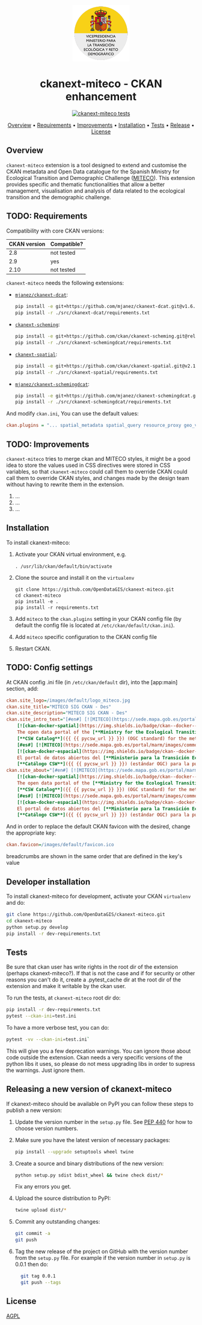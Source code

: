<p align="center">
  <picture>
    <img src="ckanext/miteco/public/images/default/miteco_logo2.png" style="height:150px">
  </picture>
</p>
<h1 align="center">ckanext-miteco - CKAN enhancement</h1>
<p align="center">
<a href="https://github.com/OpenDataGIS/ckanext-miteco/actions/workflows/test.yml"><img src="https://github.com/OpenDataGIS/ckanext-miteco/actions/workflows/test.yml/badge.svg?branch=main&event=pull_request" alt="ckanext-miteco tests"></a>

<p align="center">
    <a href="#overview">Overview</a> •
    <a href="#requirements">Requirements</a> •
    <a href="#improvements">Improvements</a> •
    <a href="#installation">Installation</a> •
    <a href="#tests">Tests</a> •
    <a href="#releasing-a-new-version-of-ckanext-miteco">Release</a> •
    <a href="#license">License</a>
</p>

## Overview
`ckanext-miteco` extension is a tool designed to extend and customise the CKAN metadata and Open Data catalogue for the Spanish Ministry for Ecological Transition and Demographic Challenge ([MITECO](https://www.miteco.gob.es/)). This extension provides specific and thematic functionalities that allow a better management, visualisation and analysis of data related to the ecological transition and the demographic challenge. 

## TODO: Requirements
Compatibility with core CKAN versions:

| CKAN version    | Compatible?   |
| --------------- | ------------- |
| 2.8             | not tested    |
| 2.9             | yes           |
| 2.10            | not tested    |


`ckanext-miteco` needs the following extensions:

* [`mjanez/ckanext-dcat`](https://github.com/mjanez/ckanext-dcat):
  ````bash
  pip install -e git+https://github.com/mjanez/ckanext-dcat.git@v1.6.0#egg=ckanext-dcat
  pip install -r ./src/ckanext-dcat/requirements.txt
  ````

* [`ckanext-scheming`](https://github.com/ckan/ckanext-scheming):
  ```bash
  pip install -e git+https://github.com/ckan/ckanext-scheming.git@release-3.0.0#egg=ckanext-scheming
  pip install -r ./src/ckanext-schemingdcat/requirements.txt
  ```

* [`ckanext-spatial`](https://github.com/ckan/ckanext-spatial):
  ```bash
  pip install -e git+https://github.com/ckan/ckanext-spatial.git@v2.1.1#egg=ckanext-spatial
  pip install -r ./src/ckanext-spatial/requirements.txt
  ```

* [`mjanez/ckanext-schemingdcat`](https://github.com/mjanez/ckanext-schemingdcat):
  ```bash
  pip install -e git+https://github.com/mjanez/ckanext-schemingdcat.git@v3.0.0#egg=ckanext_schemingdcat
  pip install -r ./src/ckanext-schemingdcat/requirements.txt
  ```

And modify `ckan.ini`, You can use the default values:
 ```ini
 ckan.plugins = "... spatial_metadata spatial_query resource_proxy geo_view geojson_view wmts_view shp_view dcat schemingdcat_datasets schemingdcat_groups schemingdcat_organizations miteco schemingdcat"
 ```

## TODO: Improvements
`ckanext-miteco` tries to merge ckan and MITECO styles, it might be a good idea to store the values used in  CSS directives were stored in CSS variables, so that `ckanext-miteco` could call them to override CKAN could call them to override CKAN styles, and changes made by the design team without having to rewrite them in the extension.

1. ...
2. ...
3. ...

## Installation

To install ckanext-miteco:

1. Activate your CKAN virtual environment, e.g.

    `. /usr/lib/ckan/default/bin/activate`

2. Clone the source and install it on the `virtualenv`

    ```
    git clone https://github.com/OpenDataGIS/ckanext-miteco.git
    cd ckanext-miteco
    pip install -e .
	pip install -r requirements.txt
    ```

3. Add `miteco` to the `ckan.plugins` setting in your CKAN
   config file (by default the config file is located at
   `/etc/ckan/default/ckan.ini`).
   		
4. Add `miteco` specific configuration to the CKAN config file

5. Restart CKAN.


## TODO: Config settings
At CKAN config .ini file (in `/etc/ckan/default` dir), into the [app:main] 
section, add:

```ini
ckan.site_logo=/images/default/logo_miteco.jpg
ckan.site_title="MITECO SIG CKAN - Des"
ckan.site_description="MITECO SIG CKAN - Des"
ckan.site_intro_text="[#en#] [![MITECO](https://sede.mapa.gob.es/portal/marm/images/common/logo_miteco.jpg#center)](https://miteco.gob.es/) \
    [![ckan-docker-spatial](https://img.shields.io/badge/ckan--docker--spatial-CKAN%202.9.11-brightgreen?style=social&logo=github#center)](https://github.com/mjanez/ckan-docker) \
    The open data portal of the [**Ministry for the Ecological Transition and the Demographic Challenge**](https://www.miteco.gob.es/) consists of an application using CKAN technology for the distribution of maps, data and spatial metadata and a \
    [**CSW Catalog**]({{ {{ pycsw_url }} }}) (OGC standard) for the metadata publication and discovery about spatial resources on the web. \
    [#es#] [![MITECO](https://sede.mapa.gob.es/portal/marm/images/common/logo_miteco.jpgcenter#center)](https://miteco.gob.es/) \
    [![ckan-docker-espacial](https://img.shields.io/badge/ckan--docker--spatial-CKAN%202.9.11-brightgreen?style=social&logo=github#center)](https://github.com/mjanez/ckan-docker) \
    El portal de datos abiertos del [**Ministerio para la Transición Ecológica y el Reto Demográfico**](https://www.miteco.gob.es/) es una aplicación que utiliza la tecnología CKAN para la distribución de mapas, datos y metadatos espaciales y un \
    [**Catálogo CSW**]({{ {{ pycsw_url }} }}) (estándar OGC) para la publicación y descubrimiento de metadatos sobre recursos espaciales en la web."
ckan.site_about="[#en#] [![MITECO](https://sede.mapa.gob.es/portal/marm/images/common/logo_miteco.jpg#center)](https://miteco.gob.es/) \
    [![ckan-docker-spatial](https://img.shields.io/badge/ckan--docker--spatial-CKAN%202.9.11-brightgreen?style=social&logo=github#center)](https://github.com/mjanez/ckan-docker) \
    The open data portal of the [**Ministry for the Ecological Transition and the Demographic Challenge**](https://www.miteco.gob.es/) consists of an application using CKAN technology for the distribution of maps, data and spatial metadata and a \
    [**CSW Catalog**]({{ {{ pycsw_url }} }}) (OGC standard) for the metadata publication and discovery about spatial resources on the web. \
    [#es#] [![MITECO](https://sede.mapa.gob.es/portal/marm/images/common/logo_miteco.jpgcenter#center)](https://miteco.gob.es/) \
    [![ckan-docker-espacial](https://img.shields.io/badge/ckan--docker--spatial-CKAN%202.9.11-brightgreen?style=social&logo=github#center)](https://github.com/mjanez/ckan-docker) \
    El portal de datos abiertos del [**Ministerio para la Transición Ecológica y el Reto Demográfico**](https://www.miteco.gob.es/) es una aplicación que utiliza la tecnología CKAN para la distribución de mapas, datos y metadatos espaciales y un \
    [**Catálogo CSW**]({{ {{ pycsw_url }} }}) (estándar OGC) para la publicación y descubrimiento de metadatos sobre recursos espaciales en la web."
```

And in order to replace the default CKAN favicon with the desired, change the appropriate key:

```ini
ckan.favicon=/images/default/favicon.ico
```

breadcrumbs are shown in the same order that are defined in the key's value

## Developer installation
To install ckanext-miteco for development, activate your CKAN `virtualenv` and
do:

```bash
git clone https://github.com/OpenDataGIS/ckanext-miteco.git
cd ckanext-miteco
python setup.py develop
pip install -r dev-requirements.txt
```

## Tests
Be sure that ckan user has write rights in the root dir of the extension 
(perhaps ckanext-miteco?). If that is not the case and if for security or other 
reasons you can't do it, create a .pytest_cache dir at the root dir of the
extension and make it writable by the ckan user.

To run the tests, at `ckanext-miteco` root dir do:

```bash
pip install -r dev-requirements.txt
pytest --ckan-ini=test.ini
```

To have a more verbose test, you can do:

```bash
pytest -vv --ckan-ini=test.ini`
```

This will give you a few deprecation warnings. You can ignore those about
code outside the extension. Ckan needs a very specific versions of the python
libs it uses, so please do not mess upgrading libs in order to supress the
warnings. Just ignore them.

## Releasing a new version of ckanext-miteco
If ckanext-miteco should be available on PyPI you can follow these steps to 
publish a new version:

1. Update the version number in the `setup.py` file. See 
   [PEP 440](http://legacy.python.org/dev/peps/pep-0440/#public-version-identifiers) 
   for how to choose version numbers.

2. Make sure you have the latest version of necessary packages:

	  ```bash
      pip install --upgrade setuptools wheel twine
      ```

3. Create a source and binary distributions of the new version:

	  ```bash
      python setup.py sdist bdist_wheel && twine check dist/*
      ```

   Fix any errors you get.

4. Upload the source distribution to PyPI:

	  ```bash
      twine upload dist/*
      ```

5. Commit any outstanding changes:

	  ```bash
      git commit -a
	  git push
      ```

6. Tag the new release of the project on GitHub with the version number from
   the `setup.py` file. For example if the version number in `setup.py` is
   0.0.1 then do:
   
	```bash
	  git tag 0.0.1
	  git push --tags
	```

## License
[AGPL](https://www.gnu.org/licenses/agpl-3.0.en.html)
